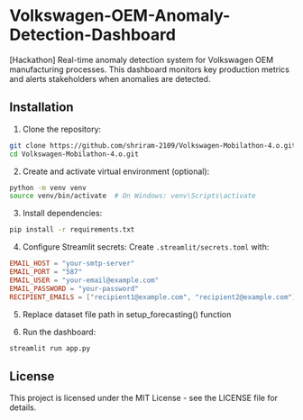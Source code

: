 # Volkswagen-OEM-Anomaly-Detection-Dashboard
[Hackathon] Real-time anomaly detection system for Volkswagen OEM manufacturing processes. This dashboard monitors key production metrics and alerts stakeholders when anomalies are detected.


## Installation

1. Clone the repository:
```bash
git clone https://github.com/shriram-2109/Volkswagen-Mobilathon-4.o.git
cd Volkswagen-Mobilathon-4.o.git
```

2. Create and activate virtual environment (optional):
```bash
python -m venv venv
source venv/bin/activate  # On Windows: venv\Scripts\activate
```

3. Install dependencies:
```bash
pip install -r requirements.txt
```

4. Configure Streamlit secrets:
Create `.streamlit/secrets.toml` with:
```toml
EMAIL_HOST = "your-smtp-server"
EMAIL_PORT = "587"
EMAIL_USER = "your-email@example.com"
EMAIL_PASSWORD = "your-password"
RECIPIENT_EMAILS = ["recipient1@example.com", "recipient2@example.com"]
```
5. Replace dataset file path in setup_forecasting() function

6. Run the dashboard:
```bash
streamlit run app.py
```


## License

This project is licensed under the MIT License - see the LICENSE file for details.
